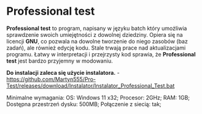 # **Professional test**
**Professional test** to program, napisany w języku batch który umożliwia sprawdzenie swoich umiejętności z dowolnej dziedziny. Opiera się na licencji **GNU**, co pozwala na dowolne tworzenie do niego zasobów (baz zadań), ale również edycję kodu.
Stale trwają prace nad aktualizacjami programu.
Łatwy w interpretacji i przejrzysty kod sprawia, że **Professional test** jest bardzo przyjemny w modowaniu.

**Do instalacji zaleca się użycie instalatora.** - https://github.com/Martyn555/Pro-Test/releases/download/Instalator/Instalator_Professional_Test.bat

Minimalne wymagania:
OS: Windows 11 x32;
Procesor: 2GHz;
RAM: 1GB;
Dostępna przestrzeń dysku: 500MB;
Połączenie z siecią: tak;
